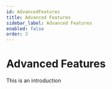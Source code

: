 ```yaml
---
id: AdvancedFeatures
title: Advanced Features
sidebar_label: Advanced Features
enabled: false
order: 3
---
```


# Advanced Features
This is an introduction